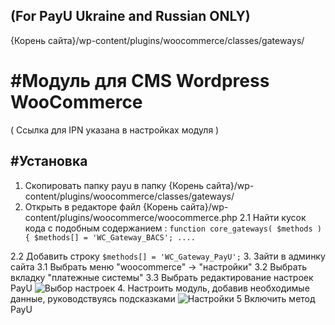 (For PayU Ukraine and Russian ONLY)
-------
{Корень сайта}/wp-content/plugins/woocommerce/classes/gateways/


#Модуль для CMS Wordpress WooCommerce
======

( Ссылка для IPN указана в настройках модуля )

#Установка
-------------
1. Скопировать папку payu в папку {Корень сайта}/wp-content/plugins/woocommerce/classes/gateways/
2. Открыть в редакторе файл {Корень сайта}/wp-content/plugins/woocommerce/woocommerce.php
2.1 Найти кусок кода с подобным содержанием :
		`function core_gateways( $methods ) { $methods[] = 'WC_Gateway_BACS'; .... `

2.2 Добавить строку  `$methods[] = 'WC_Gateway_PayU';`
3. Зайти в админку сайта
3.1 Выбрать меню "woocommerce" -> "настройки"
3.2 Выбрать вкладку "платежные системы"
3.3 Выбрать редактирование настроек PayU
![Выбор настроек][0]
4. Настроить модуль, добавив необходимые данные, руководствуясь подсказками
![Настройки][1]
5 Включить метод PayU



[0]: https://raw.github.com/PayUUA/Wordpress_Woocommerce/master/choose_settings.png
[1]: https://raw.github.com/PayUUA/Wordpress_Woocommerce/master/settings.png